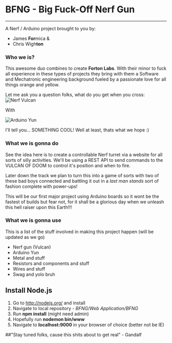 # BFNG - Big Fuck-Off Nerf Gun
* * *

A Nerf / Arduino project brought to you by:
* James **For**mica &
* Chris Wigh**ton**

### Who we is?

This awesome duo combines to create **Forton Labs**. With their minor to fuck all experience in these types of projects they bring with them a Software and Mechatronic engineering background fueled by a passionate love for all things orange and yellow.

Let me ask you a question folks, what do you get when you cross:
![Nerf Vulcan](http://cdn.instructables.com/FYL/KOSB/FZ383SZ1/FYLKOSBFZ383SZ1.LARGE.jpg)

With

![Arduino Yun](http://arduino.cc/en/uploads/Main/ArduinoYunFront_2_450px.jpg)

I'll tell you... SOMETHING COOL! Well at least, thats what we hope :)

### What we is gonna do

See the idea here is to create a controllable Nerf turret via a website for all sorts of silly activities. We'll be using a REST API to send commands to the VULCAN OF DOOM to control it's position and when to fire.

Later down the track we plan to turn this into a game of sorts with two of these bad boys connected and battling it out in a *last man stands* sort of fashion complete with power-ups!

This will be our first major project using Arduino boards so it wont be the fastest of builds but fear not, for it shall be a glorious day when we unleash this hell raiser upon this Earth!!!

### What we is gonna use
This is a list of the stuff involved in making this project happen (will be updated as we go)
* Nerf gun (Vulcan)
* Arduino Yun
* Metal and stuff
* Resistors and components and stuff
* Wires and stuff
* Swag and yolo bruh  

## Install Node.js

1. Go to http://nodejs.org/ and install
2. Navigate to local repository - *BFNG/Web Application/BFNG*
3. Run **npm install** (might need admin)
4. Hopefully run **nodemon bin/www**
5. Navigate to **localhost:9000** in your browser of choice (better not be IE)
 

##"Stay tuned folks, cause this shits about to get real" - Gandalf
